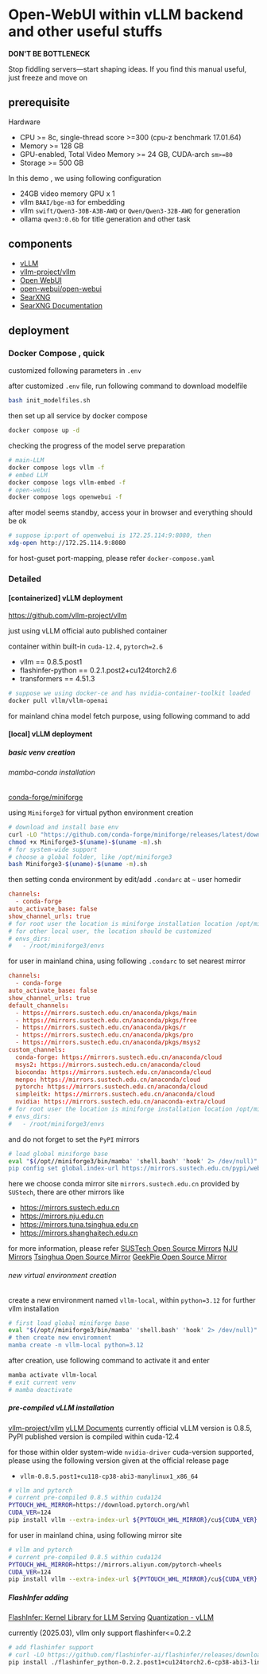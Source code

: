 # Open-WebUI within vLLM backend and other useful stuffs

**DON'T BE BOTTLENECK**

Stop fiddling servers—start shaping ideas.
If you find this manual useful, just freeze and move on

## prerequisite

Hardware 
* CPU >= 8c, single-thread score >=300 (cpu-z benchmark 17.01.64)
* Memory >= 128 GB
* GPU-enabled, Total Video Memory >= 24 GB, CUDA-arch `sm>=80`
* Storage >= 500 GB

In this demo , we using following configuration
* 24GB video memory GPU x 1
* vllm `BAAI/bge-m3` for embedding
* vllm `swift/Qwen3-30B-A3B-AWQ` or `Qwen/Qwen3-32B-AWQ` for generation
* ollama `qwen3:0.6b` for title generation and other task 

## components

* [vLLM](https://docs.vllm.ai/en/latest/index.html)
* [vllm-project/vllm](https://github.com/vllm-project/vllm/releases)
* [Open WebUI](https://openwebui.com/)
* [open-webui/open-webui](https://github.com/open-webui/open-webui)
* [SearXNG](https://github.com/searxng/searxng)
* [SearXNG Documentation](https://docs.searxng.org/)

## deployment
### Docker Compose , quick

customized following parameters in `.env`


after customized `.env` file, run following command to download modelfile 

```bash
bash init_modelfiles.sh
```

then set up all service by docker compose

```bash
docker compose up -d
```

checking the progress of the model serve preparation
```bash
# main-LLM
docker compose logs vllm -f
# embed LLM
docker compose logs vllm-embed -f
# open-webui
docker compose logs openwebui -f
```

after model seems standby, access your in browser and everything should be ok

```bash
# suppose ip:port of openwebui is 172.25.114:9:8080, then
xdg-open http://172.25.114.9:8080
```

for host-guset port-mapping, please refer `docker-compose.yaml`


### Detailed

#### [containerized] vLLM deployment
 https://github.com/vllm-project/vllm

just using vLLM official auto published container

container within built-in `cuda-12.4`, `pytorch=2.6`
* vllm == 0.8.5.post1
* flashinfer-python == 0.2.1.post2+cu124torch2.6
* transformers == 4.51.3

```bash
# suppose we using docker-ce and has nvidia-container-toolkit loaded
docker pull vllm/vllm-openai
```

for mainland china model fetch purpose, using following command to add 

#### [local] vLLM deployment

##### basic venv creation
###### mamba-conda installation
[conda-forge/miniforge](https://github.com/conda-forge/miniforge)

using `Miniforge3` for virtual python environment creation

```bash
# download and install base env
curl -LO "https://github.com/conda-forge/miniforge/releases/latest/download/Miniforge3-$(uname)-$(uname -m).sh"
chmod +x Miniforge3-$(uname)-$(uname -m).sh
# for system-wide support
# choose a global folder, like /opt/miniforge3
bash Miniforge3-$(uname)-$(uname -m).sh
```

then setting conda environment by edit/add `.condarc` at `~` user homedir

```rc
channels:
  - conda-forge
auto_activate_base: false
show_channel_urls: true
# for root user the location is miniforge installation location /opt/miniforge3
# for other local user, the location should be customized
# envs_dirs:
#   - /root/miniforge3/envs
```


for user in mainland china, using following `.condarc` to set nearest mirror
```rc
channels:
  - conda-forge
auto_activate_base: false
show_channel_urls: true
default_channels:
  - https://mirrors.sustech.edu.cn/anaconda/pkgs/main
  - https://mirrors.sustech.edu.cn/anaconda/pkgs/free
  - https://mirrors.sustech.edu.cn/anaconda/pkgs/r
  - https://mirrors.sustech.edu.cn/anaconda/pkgs/pro
  - https://mirrors.sustech.edu.cn/anaconda/pkgs/msys2
custom_channels:
  conda-forge: https://mirrors.sustech.edu.cn/anaconda/cloud
  msys2: https://mirrors.sustech.edu.cn/anaconda/cloud
  bioconda: https://mirrors.sustech.edu.cn/anaconda/cloud
  menpo: https://mirrors.sustech.edu.cn/anaconda/cloud
  pytorch: https://mirrors.sustech.edu.cn/anaconda/cloud
  simpleitk: https://mirrors.sustech.edu.cn/anaconda/cloud
  nvidia: https://mirrors.sustech.edu.cn/anaconda-extra/cloud
# for root user the location is miniforge installation location /opt/miniforge3
# envs_dirs:
#   - /root/miniforge3/envs
```

and do not forget to set the `PyPI` mirrors

```bash
# load global miniforge base
eval "$(/opt//miniforge3/bin/mamba' 'shell.bash' 'hook' 2> /dev/null)"
pip config set global.index-url https://mirrors.sustech.edu.cn/pypi/web/simple
```

here we choose conda mirror site `mirrors.sustech.edu.cn` provided by `SUStech`, there are other mirrors like 

* https://mirrors.sustech.edu.cn
* https://mirrors.nju.edu.cn
* https://mirrors.tuna.tsinghua.edu.cn
* https://mirrors.shanghaitech.edu.cn


for more information, please refer 
[SUSTech Open Source Mirrors](https://mirrors.sustech.edu.cn/help/)
[NJU Mirrors](https://mirrors.nju.edu.cn/help/)
[Tsinghua Open Source Mirror](https://mirrors.tuna.tsinghua.edu.cn/help/anaconda/)
[GeekPie Open Source Mirror](https://mirrors.shanghaitech.edu.cn/help/anaconda/)


###### new virtual environment creation

create a new environment named `vllm-local`, within `python=3.12` for further vllm installation

```bash
# first load global miniforge base
eval "$(/opt//miniforge3/bin/mamba' 'shell.bash' 'hook' 2> /dev/null)"
# then create new enviromnent
mamba create -n vllm-local python=3.12
```

after creation, use following command to activate it and enter

```bash
mamba activate vllm-local
# exit current venv
# mamba deactivate
```


##### pre-compiled vLLM installation
[vllm-project/vllm](https://github.com/vllm-project/vllm/releases)
[vLLM Documents](https://docs.vllm.ai/en/latest/getting_started/installation/gpu.html?device=cuda)
currently official vLLM version is 0.8.5, PyPI published version is compiled within cuda-12.4

for those within older system-wide `nvidia-driver` cuda-version supported, please using the following version given at the official release page
* `vllm-0.8.5.post1+cu118-cp38-abi3-manylinux1_x86_64`

```bash
# vllm and pytorch
# current pre-compiled 0.8.5 within cuda124
PYTOUCH_WHL_MIRROR=https://download.pytorch.org/whl
CUDA_VER=124
pip install vllm --extra-index-url ${PYTOUCH_WHL_MIRROR}/cu${CUDA_VER}
```

for user in mainland china, using following mirror site
```bash
# vllm and pytorch
# current pre-compiled 0.8.5 within cuda124
PYTOUCH_WHL_MIRROR=https://mirrors.aliyun.com/pytorch-wheels
CUDA_VER=124
pip install vllm --extra-index-url ${PYTOUCH_WHL_MIRROR}/cu${CUDA_VER}
```

##### FlashInfer adding

[FlashInfer: Kernel Library for LLM Serving](https://github.com/flashinfer-ai/flashinfer)
[Quantization - vLLM](https://docs.vllm.ai/en/latest/features/quantization/fp8.html)

currently (2025.03), vllm only support flashinfer<=0.2.2

```bash
# add flashinfer support
# curl -LO https://github.com/flashinfer-ai/flashinfer/releases/download/v0.2.2.post1/flashinfer_python-0.2.2.post1+cu124torch2.6-cp38-abi3-linux_x86_64.whl
pip install ./flashinfer_python-0.2.2.post1+cu124torch2.6-cp38-abi3-linux_x86_64.whl
```

